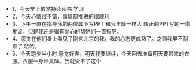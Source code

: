 * 1、今天早上依然持续读书 学习
* 2、今天心情很不错，事情都推进的很顺利
* 3、下午一直在指导我的两位属下写PPT 和我年龄一样大 转正的PPT写的一塌糊涂。但是我还是很有耐心的帮她们一直指导。
* 4、感觉在他们身上看见了刚来北京的我，我的心态更成熟了。之前我早不耐烦了 哈哈。
* 5、今天跑步半小时 感觉好爽，明天我要继续，今天回去准备明天要带来的衣服。衣服一身汗臭味。我就受不了这个
